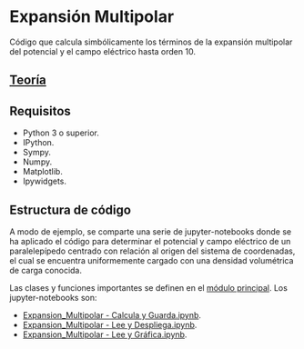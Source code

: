 # Expansión Multipolar

Código que calcula simbólicamente los términos de la expansión multipolar del potencial y el campo eléctrico hasta orden 10.

## [Teoría](https://github.com/nataly-nicole/MultipolarExpansion/blob/main/Expansion_Multipolar%20-%20Teoría.ipynb)


## Requisitos

* Python 3 o superior.
* IPython.
* Sympy.
* Numpy.
* Matplotlib.
* Ipywidgets.

## Estructura de código
A modo de ejemplo, se comparte una serie de jupyter-notebooks donde se ha aplicado el código para determinar el potencial y campo eléctrico de un paralelepípedo centrado con relación al origen del sistema de coordenadas, el cual se encuentra uniformemente cargado con una densidad volumétrica de carga conocida.

Las clases y funciones importantes se definen en el [módulo principal](https://github.com/nataly-nicole/MultipolarExpansion/blob/main/multipolar_expansion.py). Los jupyter-notebooks son:
* [Expansion_Multipolar - Calcula y Guarda.ipynb](https://github.com/nataly-nicole/MultipolarExpansion/blob/main/Expansion_Multipolar%20-%20Calcula%20y%20Guarda.ipynb).
* [Expansion_Multipolar - Lee y Despliega.ipynb](https://github.com/nataly-nicole/MultipolarExpansion/blob/main/Expansion_Multipolar%20-%20Lee%20y%20Despliega.ipynb).
* [Expansion_Multipolar - Lee y Gráfica.ipynb](https://github.com/nataly-nicole/MultipolarExpansion/blob/main/Expansion_Multipolar%20-%20Lee%20y%20Gráfica.ipynb).

